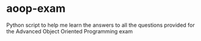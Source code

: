 # aoop-exam
Python script to help me learn the answers to all the questions provided for the Advanced Object Oriented Programming exam
